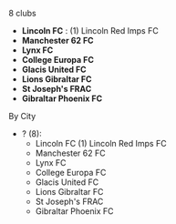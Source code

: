 8 clubs

- **Lincoln FC** : (1) Lincoln Red Imps FC
- **Manchester 62 FC**
- **Lynx FC**
- **College Europa FC**
- **Glacis United FC**
- **Lions Gibraltar FC**
- **St Joseph's FRAC**
- **Gibraltar Phoenix FC**




By City

- ? (8): 
  - Lincoln FC  (1) Lincoln Red Imps FC
  - Manchester 62 FC 
  - Lynx FC 
  - College Europa FC 
  - Glacis United FC 
  - Lions Gibraltar FC 
  - St Joseph's FRAC 
  - Gibraltar Phoenix FC 


